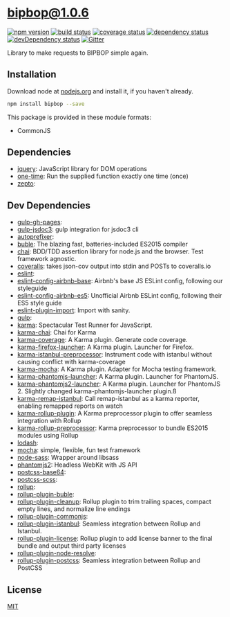 # bipbop@1.0.6
 [![npm version](https://badge.fury.io/js/bipbop.svg)](https://npmjs.org/package/bipbop)  [![build status](https://travis-ci.org/bipbop/generator-bipbop-js-tdd.svg)](https://travis-ci.org/bipbop/generator-bipbop-js-tdd)  [![coverage status](https://coveralls.io/repos/bipbop/generator-bipbop-js-tdd/badge.svg)](https://coveralls.io/github/bipbop/generator-bipbop-js-tdd)  [![dependency status](https://david-dm.org/bipbop/generator-bipbop-js-tdd.svg?theme=shields.io)](https://david-dm.org/bipbop/generator-bipbop-js-tdd)  [![devDependency status](https://david-dm.org/bipbop/generator-bipbop-js-tdd/dev-status.svg)](https://david-dm.org/bipbop/generator-bipbop-js-tdd#info=devDependencies)  [![Gitter](https://badges.gitter.im/bipbop/generator-bipbop-js-tdd.svg)](https://gitter.im/bipbop/generator-bipbop-js-tdd) 

Library to make requests to BIPBOP simple again.


## Installation
Download node at [nodejs.org](http://nodejs.org) and install it, if you haven't already.

```sh
npm install bipbop --save
```

This package is provided in these module formats:

- CommonJS




## Dependencies

- [jquery](https://github.com/jquery/jquery): JavaScript library for DOM operations
- [one-time](https://github.com/unshiftio/one-time): Run the supplied function exactly one time (once)
- [zepto](): 


## Dev Dependencies

- [gulp-gh-pages](): 
- [gulp-jsdoc3](https://github.com/mlucool/gulp-jsdoc3): gulp integration for jsdoc3 cli
- [autoprefixer](): 
- [buble](https://github.com/Rich-Harris/buble): The blazing fast, batteries-included ES2015 compiler
- [chai](https://github.com/chaijs/chai): BDD/TDD assertion library for node.js and the browser. Test framework agnostic.
- [coveralls](https://github.com/nickmerwin/node-coveralls): takes json-cov output into stdin and POSTs to coveralls.io
- [eslint](): 
- [eslint-config-airbnb-base](https://github.com/airbnb/javascript): Airbnb's base JS ESLint config, following our styleguide
- [eslint-config-airbnb-es5](https://github.com/1hella/eslint-config-airbnb-es5): Unofficial Airbnb ESLint config, following their ES5 style guide
- [eslint-plugin-import](https://github.com/benmosher/eslint-plugin-import): Import with sanity.
- [gulp](): 
- [karma](https://github.com/karma-runner/karma): Spectacular Test Runner for JavaScript.
- [karma-chai](https://github.com/xdissent/karma-chai): Chai for Karma
- [karma-coverage](https://github.com/karma-runner/karma-coverage): A Karma plugin. Generate code coverage.
- [karma-firefox-launcher](https://github.com/karma-runner/karma-firefox-launcher): A Karma plugin. Launcher for Firefox.
- [karma-istanbul-preprocessor](https://github.com/textioHQ/karma-istanbul-preprocessor): Instrument code with istanbul without causing conflict with karma-coverage
- [karma-mocha](https://github.com/karma-runner/karma-mocha): A Karma plugin. Adapter for Mocha testing framework.
- [karma-phantomjs-launcher](https://github.com/karma-runner/karma-phantomjs-launcher): A Karma plugin. Launcher for PhantomJS.
- [karma-phantomjs2-launcher](https://github.com/gskachkov/karma-phantomjs2-launcher): A Karma plugin. Launcher for PhantomJS 2. Slightly changed karma-phantomjs-launcher plugin.ß
- [karma-remap-istanbul](https://github.com/marcules/karma-remap-istanbul): Call remap-istanbul as a karma reporter, enabling remapped reports on watch
- [karma-rollup-plugin](https://github.com/TrySound/karma-rollup-plugin): A Karma preprocessor plugin to offer seamless integration with Rollup
- [karma-rollup-preprocessor](https://github.com/jlmakes/karma-rollup-preprocessor): Karma preprocessor to bundle ES2015 modules using Rollup
- [lodash](): 
- [mocha](https://github.com/mochajs/mocha): simple, flexible, fun test framework
- [node-sass](https://github.com/sass/node-sass): Wrapper around libsass
- [phantomjs2](https://github.com/zeevl/phantomjs2): Headless WebKit with JS API
- [postcss-base64](): 
- [postcss-scss](): 
- [rollup](): 
- [rollup-plugin-buble](): 
- [rollup-plugin-cleanup](https://github.com/aMarCruz/rollup-plugin-cleanup): Rollup plugin to trim trailing spaces, compact empty lines, and normalize line endings
- [rollup-plugin-commonjs](): 
- [rollup-plugin-istanbul](https://github.com/artberri/rollup-plugin-istanbul): Seamless integration between Rollup and Istanbul.
- [rollup-plugin-license](https://github.com/mjeanroy/rollup-plugin-license): Rollup plugin to add license banner to the final bundle and output third party licenses
- [rollup-plugin-node-resolve](): 
- [rollup-plugin-postcss](https://github.com/egoist/rollup-plugin-postcss): Seamless integration between Rollup and PostCSS


## License
[MIT]()
